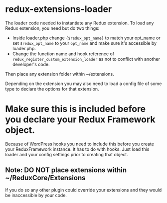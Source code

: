 redux-extensions-loader
================

The loader code needed to instantiate any Redux extension. To load any Redux extension, you need but do two things:

* Inside loader.php change `{$redux_opt_name}` to match your opt_name or set `$redux_opt_name` to your `opt_name` and make sure it's accessible by loader.php.
* Change the function name and hook reference of `redux_register_custom_extension_loader` as not to conflict with another developer's code.

Then place any extension folder within ~/extensions.

Depending on the extension you may also need to load a config file of some type to declare the options for that extension.

# Make sure this is included before you declare your Redux Framework object.
Because of WordPress hooks you need to include this before you create your ReduxFramework instance. It has to do with hooks. Just load this loader and your config settings prior to creating that object.

## Note: DO NOT place extensions within ~/ReduxCore/Extensions
If you do so any other plugin could override your extensions and they would be inaccessible by your code.